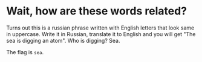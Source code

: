 # Wait, how are these words related?

Turns out this is a russian phrase written with English letters that look same in uppercase. Write it in Russian, translate it to English and you will get "The sea is digging an atom". Who is digging? Sea.

The flag is `sea`.
